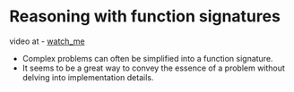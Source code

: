 # Reasoning with function signatures

video at - [watch_me](https://www.youtube.com/watch?v=8rU6eEiRV5k&list=PLHTh1InhhwT7bZ9bfG3pIR6VVjXLrrUoP&index=4)

 - Complex problems can often be simplified into a function signature. 
 - It seems to be a great way to convey the essence of a problem without delving into implementation details.